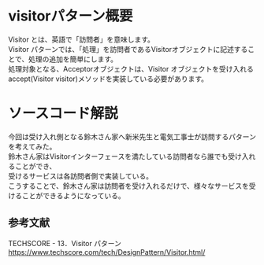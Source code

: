 # visitorパターン概要
Visitor とは、英語で「訪問者」を意味します。  
Visitor パターンでは、「処理」を訪問者であるVisitorオブジェクトに記述することで、処理の追加を簡単にします。  
処理対象となる、Acceptorオブジェクトは、Visitor オブジェクトを受け入れるaccept(Visitor visitor)メソッドを実装している必要があります。  

# ソースコード解説
今回は受け入れ側となる鈴木さん家へ新米先生と電気工事士が訪問するパターンを考えてみた。  
鈴木さん家はVisitorインターフェースを満たしている訪問者なら誰でも受け入れることができ、  
受けるサービスは各訪問者側で実装している。  
こうすることで、鈴木さん家は訪問者を受け入れるだけで、様々なサービスを受けることができるようになっている。  

## 参考文献
TECHSCORE - 13．Visitor パターン  
https://www.techscore.com/tech/DesignPattern/Visitor.html/
